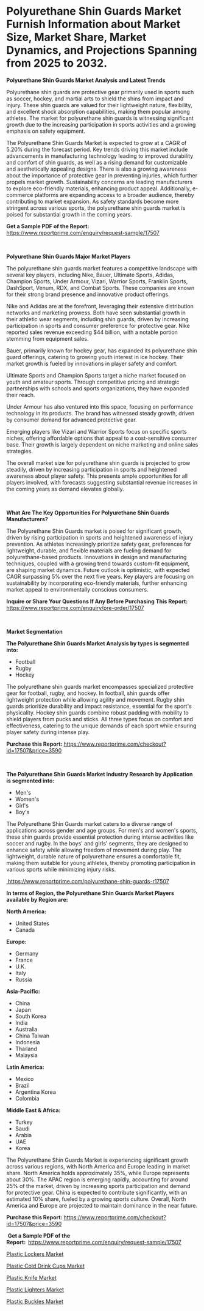 <p><h1>Polyurethane Shin Guards Market Furnish Information about Market Size, Market Share, Market Dynamics, and Projections Spanning from 2025 to 2032.</h1></p><p><strong>Polyurethane Shin Guards Market Analysis and Latest Trends</strong></p>
<p><p>Polyurethane shin guards are protective gear primarily used in sports such as soccer, hockey, and martial arts to shield the shins from impact and injury. These shin guards are valued for their lightweight nature, flexibility, and excellent shock absorption capabilities, making them popular among athletes. The market for polyurethane shin guards is witnessing significant growth due to the increasing participation in sports activities and a growing emphasis on safety equipment.</p><p>The Polyurethane Shin Guards Market is expected to grow at a CAGR of 5.20% during the forecast period. Key trends driving this market include advancements in manufacturing technology leading to improved durability and comfort of shin guards, as well as a rising demand for customizable and aesthetically appealing designs. There is also a growing awareness about the importance of protective gear in preventing injuries, which further propels market growth. Sustainability concerns are leading manufacturers to explore eco-friendly materials, enhancing product appeal. Additionally, e-commerce platforms are expanding access to a broader audience, thereby contributing to market expansion. As safety standards become more stringent across various sports, the polyurethane shin guards market is poised for substantial growth in the coming years.</p></p>
<p><strong>Get a Sample PDF of the Report:&nbsp;</strong> <a href="https://www.reportprime.com/enquiry/request-sample/17507?utm_campaign=1133&utm_medium=2&utm_source=Github&utm_content=ia&utm_term=18032025&utm_id=polyurethane-shin-guards">https://www.reportprime.com/enquiry/request-sample/17507</a></p>
<p>&nbsp;</p>
<p><strong>Polyurethane Shin Guards Major Market Players</strong></p>
<p><p>The polyurethane shin guards market features a competitive landscape with several key players, including Nike, Bauer, Ultimate Sports, Adidas, Champion Sports, Under Armour, Vizari, Warrior Sports, Franklin Sports, DashSport, Venum, RDX, and Combat Sports. These companies are known for their strong brand presence and innovative product offerings.</p><p>Nike and Adidas are at the forefront, leveraging their extensive distribution networks and marketing prowess. Both have seen substantial growth in their athletic wear segments, including shin guards, driven by increasing participation in sports and consumer preference for protective gear. Nike reported sales revenue exceeding $44 billion, with a notable portion stemming from equipment sales.</p><p>Bauer, primarily known for hockey gear, has expanded its polyurethane shin guard offerings, catering to growing youth interest in ice hockey. Their market growth is fueled by innovations in player safety and comfort.</p><p>Ultimate Sports and Champion Sports target a niche market focused on youth and amateur sports. Through competitive pricing and strategic partnerships with schools and sports organizations, they have expanded their reach.</p><p>Under Armour has also ventured into this space, focusing on performance technology in its products. The brand has witnessed steady growth, driven by consumer demand for advanced protective gear.</p><p>Emerging players like Vizari and Warrior Sports focus on specific sports niches, offering affordable options that appeal to a cost-sensitive consumer base. Their growth is largely dependent on niche marketing and online sales strategies.</p><p>The overall market size for polyurethane shin guards is projected to grow steadily, driven by increasing participation in sports and heightened awareness about player safety. This presents ample opportunities for all players involved, with forecasts suggesting substantial revenue increases in the coming years as demand elevates globally.</p></p>
<p>&nbsp;</p>
<p><strong>What Are The Key Opportunities For Polyurethane Shin Guards Manufacturers?</strong></p>
<p><p>The Polyurethane Shin Guards market is poised for significant growth, driven by rising participation in sports and heightened awareness of injury prevention. As athletes increasingly prioritize safety gear, preferences for lightweight, durable, and flexible materials are fueling demand for polyurethane-based products. Innovations in design and manufacturing techniques, coupled with a growing trend towards custom-fit equipment, are shaping market dynamics. Future outlook is optimistic, with expected CAGR surpassing 5% over the next five years. Key players are focusing on sustainability by incorporating eco-friendly materials, further enhancing market appeal to environmentally conscious consumers.</p></p>
<p><strong>Inquire or Share Your Questions If Any Before Purchasing This Report:</strong> <a href="https://www.reportprime.com/enquiry/pre-order/17507?utm_campaign=1133&utm_medium=2&utm_source=Github&utm_content=ia&utm_term=18032025&utm_id=polyurethane-shin-guards">https://www.reportprime.com/enquiry/pre-order/17507</a></p>
<p>&nbsp;</p>
<p><strong>Market Segmentation</strong></p>
<p><strong>The Polyurethane Shin Guards Market Analysis by types is segmented into:</strong></p>
<p><ul><li>Football</li><li>Rugby</li><li>Hockey</li></ul></p>
<p><p>The polyurethane shin guards market encompasses specialized protective gear for football, rugby, and hockey. In football, shin guards offer lightweight protection while allowing agility and movement. Rugby shin guards prioritize durability and impact resistance, essential for the sport's physicality. Hockey shin guards combine robust padding with mobility to shield players from pucks and sticks. All three types focus on comfort and effectiveness, catering to the unique demands of each sport while ensuring player safety during intense play.</p></p>
<p><strong>Purchase this Report:&nbsp;</strong><a href="https://www.reportprime.com/checkout?id=17507&price=3590&utm_campaign=1133&utm_medium=2&utm_source=Github&utm_content=ia&utm_term=18032025&utm_id=polyurethane-shin-guards">https://www.reportprime.com/checkout?id=17507&price=3590</a></p>
<p>&nbsp;</p>
<p><strong>The Polyurethane Shin Guards Market Industry Research by Application is segmented into:</strong></p>
<p><ul><li>Men's</li><li>Women's</li><li>Girl's</li><li>Boy's</li></ul></p>
<p><p>The Polyurethane Shin Guards market caters to a diverse range of applications across gender and age groups. For men's and women's sports, these shin guards provide essential protection during intense activities like soccer and rugby. In the boys' and girls' segments, they are designed to enhance safety while allowing freedom of movement during play. The lightweight, durable nature of polyurethane ensures a comfortable fit, making them suitable for young athletes, thereby promoting participation in various sports while minimizing injury risks.</p></p>
<p><a href="https://www.reportprime.com/polyurethane-shin-guards-r17507?utm_campaign=1133&utm_medium=2&utm_source=Github&utm_content=ia&utm_term=18032025&utm_id=polyurethane-shin-guards">&nbsp;https://www.reportprime.com/polyurethane-shin-guards-r17507</a></p>
<p><strong>In terms of Region, the Polyurethane Shin Guards Market Players available by Region are:</strong></p>
<p>
    <p> <strong> North America: </strong>
        <ul>
            <li>United States</li>
            <li>Canada</li>
        </ul>
        </p> 
    <p> <strong> Europe: </strong>
        <ul>
            <li>Germany</li>
            <li>France</li>
            <li>U.K.</li>
            <li>Italy</li>
            <li>Russia</li>
        </ul>
        </p> 
    <p> <strong> Asia-Pacific: </strong>
        <ul>
            <li>China</li>
            <li>Japan</li>
            <li>South Korea</li>
            <li>India</li>
            <li>Australia</li>
            <li>China Taiwan</li>
            <li>Indonesia</li>
            <li>Thailand</li>
            <li>Malaysia</li>
        </ul>
        </p> 
    <p> <strong> Latin America: </strong>
        <ul>
            <li>Mexico</li>
            <li>Brazil</li>
            <li>Argentina Korea</li>
            <li>Colombia</li>
        </ul>
        </p> 
    <p> <strong> Middle East & Africa: </strong>
        <ul>
            <li>Turkey</li>
            <li>Saudi</li>
            <li>Arabia</li>
            <li>UAE</li>
            <li>Korea</li>
        </ul>
    </p>
    </p>
<p><p>The Polyurethane Shin Guards Market is experiencing significant growth across various regions, with North America and Europe leading in market share. North America holds approximately 35%, while Europe represents about 30%. The APAC region is emerging rapidly, accounting for around 25% of the market, driven by increasing sports participation and demand for protective gear. China is expected to contribute significantly, with an estimated 10% share, fueled by a growing sports culture. Overall, North America and Europe are projected to maintain dominance in the near future.</p></p>
<p><strong>Purchase this Report: </strong><a href="https://www.reportprime.com/checkout?id=17507&price=3590&utm_campaign=1133&utm_medium=2&utm_source=Github&utm_content=ia&utm_term=18032025&utm_id=polyurethane-shin-guards">https://www.reportprime.com/checkout?id=17507&price=3590</a></p>
<p>&nbsp;<strong>Get a Sample PDF of the Report:&nbsp;&nbsp;</strong><a href="https://www.reportprime.com/enquiry/request-sample/17507?utm_campaign=1133&utm_medium=2&utm_source=Github&utm_content=ia&utm_term=18032025&utm_id=polyurethane-shin-guards">https://www.reportprime.com/enquiry/request-sample/17507</a></p>
<p><strong></strong></p>
<p><p><a href="https://github.com/rempemelon5k/Market-Research-Report-List-1/blob/main/plastic-lockers-market.md?utm_campaign=1133&utm_medium=2&utm_source=Github&utm_content=ia&utm_term=18032025&utm_id=polyurethane-shin-guards">Plastic Lockers Market</a></p><p><a href="https://github.com/hiwatchucuy/Market-Research-Report-List-1/blob/main/plastic-cold-drink-cups-market.md?utm_campaign=1133&utm_medium=2&utm_source=Github&utm_content=ia&utm_term=18032025&utm_id=polyurethane-shin-guards">Plastic Cold Drink Cups Market</a></p><p><a href="https://github.com/ftnlewins/Market-Research-Report-List-1/blob/main/plastic-knife-market.md?utm_campaign=1133&utm_medium=2&utm_source=Github&utm_content=ia&utm_term=18032025&utm_id=polyurethane-shin-guards">Plastic Knife Market</a></p><p><a href="https://github.com/idranalexie/Market-Research-Report-List-1/blob/main/plastic-lighters-market.md?utm_campaign=1133&utm_medium=2&utm_source=Github&utm_content=ia&utm_term=18032025&utm_id=polyurethane-shin-guards">Plastic Lighters Market</a></p><p><a href="https://github.com/tyreinhssan/Market-Research-Report-List-1/blob/main/plastic-buckles-market.md?utm_campaign=1133&utm_medium=2&utm_source=Github&utm_content=ia&utm_term=18032025&utm_id=polyurethane-shin-guards">Plastic Buckles Market</a></p></p>